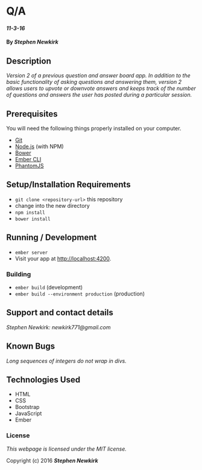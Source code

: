 # Q/A

#### _11-3-16_

#### By _**Stephen Newkirk**_

## Description

_Version 2 of a previous question and answer board app. In addition to the basic functionality of asking questions and answering them, version 2 allows users to upvote or downvote answers and keeps track of the number of questions and answers the user has posted during a particular session._


## Prerequisites

You will need the following things properly installed on your computer.

* [Git](http://git-scm.com/)
* [Node.js](http://nodejs.org/) (with NPM)
* [Bower](http://bower.io/)
* [Ember CLI](http://ember-cli.com/)
* [PhantomJS](http://phantomjs.org/)

## Setup/Installation Requirements

* `git clone <repository-url>` this repository
* change into the new directory
* `npm install`
* `bower install`

## Running / Development

* `ember server`
* Visit your app at [http://localhost:4200](http://localhost:4200).

### Building

* `ember build` (development)
* `ember build --environment production` (production)

## Support and contact details

_Stephen Newkirk: newkirk771@gmail.com_

## Known Bugs

_Long sequences of integers do not wrap in divs._

## Technologies Used

+ HTML
+ CSS
+ Bootstrap
+ JavaScript
+ Ember


### License

*This webpage is licensed under the MIT license.*

Copyright (c) 2016 **_Stephen Newkirk_**

